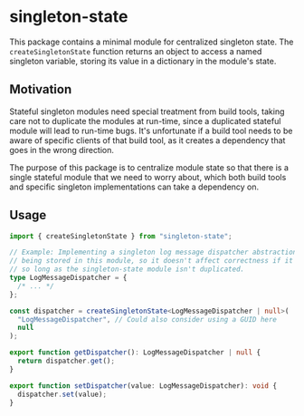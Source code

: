 # singleton-state

This package contains a minimal module for centralized singleton state. The `createSingletonState` function
returns an object to access a named singleton variable, storing its value in a dictionary in the module's state.

## Motivation

Stateful singleton modules need special treatment from build tools, taking care not to duplicate the modules at run-time,
since a duplicated stateful module will lead to run-time bugs. It's unfortunate if a build tool needs to be aware of
specific clients of that build tool, as it creates a dependency that goes in the wrong direction.

The purpose of this package is to centralize module state so that there is a single stateful module that we need to worry
about, which both build tools and specific singleton implementations can take a dependency on.

## Usage

```ts
import { createSingletonState } from "singleton-state";

// Example: Implementing a singleton log message dispatcher abstraction. Nothing is
// being stored in this module, so it doesn't affect correctness if it gets duplicated,
// so long as the singleton-state module isn't duplicated.
type LogMessageDispatcher = {
  /* ... */
};

const dispatcher = createSingletonState<LogMessageDispatcher | null>(
  "LogMessageDispatcher", // Could also consider using a GUID here
  null
);

export function getDispatcher(): LogMessageDispatcher | null {
  return dispatcher.get();
}

export function setDispatcher(value: LogMessageDispatcher): void {
  dispatcher.set(value);
}
```
